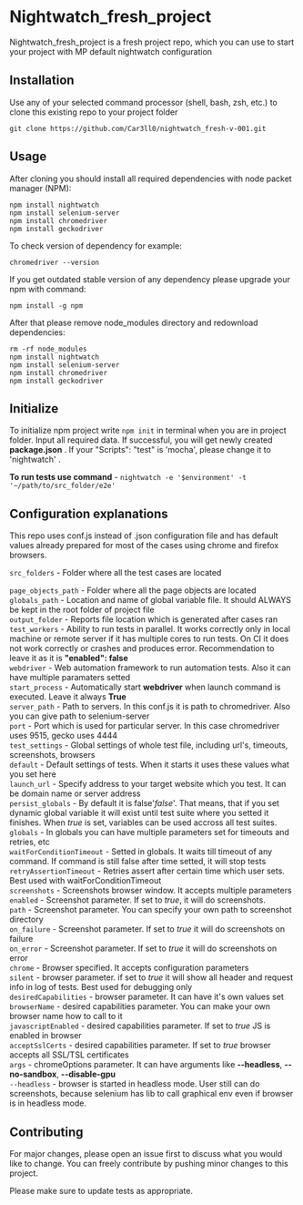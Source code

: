# Nightwatch_fresh_project 

Nightwatch_fresh_project is a fresh project repo, which you can use to start your project with MP default nightwatch configuration

## Installation

Use any of your selected command processor (shell, bash, zsh, etc.) to clone this existing repo to your project folder 

```
git clone https://github.com/Car3ll0/nightwatch_fresh-v-001.git
```

## Usage

After cloning you should install all required dependencies with node packet manager (NPM):
```
npm install nightwatch
npm install selenium-server
npm install chromedriver 
npm install geckodriver
```
To check version of dependency for example:
```
chromedriver --version
```
If you get outdated stable version of any dependency please upgrade your npm with command: 
```
npm install -g npm
```
After that please remove node_modules directory and redownload dependencies: 
```
rm -rf node_modules
npm install nightwatch
npm install selenium-server
npm install chromedriver 
npm install geckodriver
```

## Initialize

To initialize npm project write ```npm init``` in terminal when you are in project folder. Input all required data. If successful, you will get newly created **package.json** . If your "Scripts": "test" is 'mocha', please change it to 'nightwatch' .

**To run tests use command** - ```nightwatch -e '$environment' -t '~/path/to/src_folder/e2e'```
## Configuration explanations

This repo uses conf.js instead of .json configuration file and has default values already prepared for most of the cases using chrome and firefox browsers. 


```src_folders``` - Folder where all the test cases are located <dd></dd>
```page_objects_path``` - Folder where all the page objects are located <dd></dd>
```globals_path``` - Location and name of global variable file. It should ALWAYS be kept in the root folder of project file<dd></dd> 
```output_folder``` - Reports file location which is generated after cases ran<dd></dd>
```test_workers``` - Ability to run tests in parallel. It works correctly only in local machine or remote server if it has 
multiple cores to run tests. On CI it does not work correctly or crashes and produces error. Recommendation to leave it as it is **"enabled": false**<dd></dd>
```webdriver``` - Web automation framework to run automation tests. Also it can have multiple paramaters setted<dd></dd>
```start_process``` - Automatically start **webdriver** when launch command is executed. Leave it always **True**<dd></dd>
```server_path``` - Path to servers. In this conf.js it is path to chromedriver. Also you can give path to selenium-server<dd></dd>
```port``` - Port which is used for particular server. In this case chromedriver uses 9515, gecko uses 4444<dd></dd>
```test_settings``` - Global settings of whole test file, including url's, timeouts, screenshots, browsers<dd></dd>
```default``` - Default settings of tests. When it starts it uses these values what you set here <dd></dd>
```launch_url``` - Specify address to your target website which you test. It can be domain name or server address<dd></dd>
```persist_globals``` - By default it is false'*false*'. That means, that if you set dynamic global variable it will exist until test suite where you setted it finishes. When *true* is set, variables can be used accross all test suites.<dd></dd>
```globals``` - In globals you can have multiple parameters set for timeouts and retries, etc<dd></dd>
```waitForConditionTimeout``` - Setted in globals. It waits till timeout of any command. If command is still false after time setted, it will stop tests<dd></dd>
```retryAssertionTimeout``` - Retries assert after certain time which user sets. Best used with waitForConditionTimeout<dd></dd>
```screenshots``` - Screenshots browser window. It accepts multiple parameters<dd></dd>
```enabled``` - Screenshot parameter. If set to *true*, it will do screenshots.<dd></dd>
```path``` - Screenshot parameter. You can specify your own path to screenshot directory<dd></dd>
```on_failure``` - Screenshot parameter. If set to *true* it will do screenshots on failure<dd></dd>
```on_error``` - Screenshot parameter. If set to *true* it will do screenshots on error<dd></dd>
```chrome``` - Browser specified. It accepts configuration parameters<dd></dd>
```silent``` - browser parameter. if set to *true* it will show all header and request info in log of tests. Best used for debugging only<dd></dd>
```desiredCapabilities``` - browser parameter. It can have it's own values set<dd></dd>
```browserName``` - desired capabilities parameter. You can make your own browser name how to call to it<dd></dd>
```javascriptEnabled``` - desired capabilities parameter. If set to *true* JS is enabled in browser<dd></dd>
```acceptSslCerts``` - desired capabilities parameter. If set to *true* browser accepts all SSL/TSL certificates<dd></dd>
```args``` - chromeOptions parameter. It can have arguments like **--headless**, **--no-sandbox**, **--disable-gpu**<dd></dd>
```--headless``` - browser is started in headless mode. User still can do screenshots, because selenium has lib to call graphical env even if browser is in headless mode.<dd></dd>



## Contributing
For major changes, please open an issue first to discuss what you would like to change. You can freely contribute by pushing minor changes to this project.

Please make sure to update tests as appropriate.
